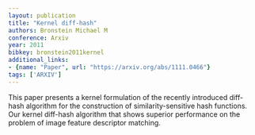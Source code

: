 ```yaml
---
layout: publication
title: "Kernel diff-hash"
authors: Bronstein Michael M
conference: Arxiv
year: 2011
bibkey: bronstein2011kernel
additional_links:
- {name: "Paper", url: "https://arxiv.org/abs/1111.0466"}
tags: ['ARXIV']
---
```

This paper presents a kernel formulation of the recently introduced diff-hash algorithm for the construction of similarity-sensitive hash functions. Our kernel diff-hash algorithm that shows superior performance on the problem of image feature descriptor matching.